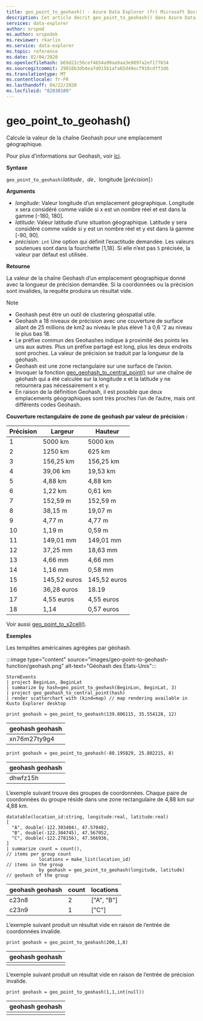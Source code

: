 ```yaml
---
title: geo_point_to_geohash() - Azure Data Explorer (fr) Microsoft Docs
description: Cet article décrit geo_point_to_geohash() dans Azure Data Explorer.
services: data-explorer
author: orspod
ms.author: orspodek
ms.reviewer: rkarlin
ms.service: data-explorer
ms.topic: reference
ms.date: 02/04/2020
ms.openlocfilehash: b69d22c56cef4b54a99aa9aa3e9897a2ef177834
ms.sourcegitcommit: 29018b3db4ea7d015b1afa65d49ecf918cdff3d6
ms.translationtype: MT
ms.contentlocale: fr-FR
ms.lasthandoff: 04/22/2020
ms.locfileid: "82030109"
---
```

# <a name="geo_point_to_geohash"></a>geo_point_to_geohash()

Calcule la valeur de la chaîne Geohash pour une emplacement géographique.

Pour plus d’informations sur Geohash, voir [ici](https://en.wikipedia.org/wiki/Geohash).  

**Syntaxe**

`geo_point_to_geohash(`*latitude*`, `*de*`, `longitude [*précision*]`)`

**Arguments**

* *longitude*: Valeur longitude d’un emplacement géographique. Longitude x sera considéré comme valide si x est un nombre réel et est dans la gamme [-180, 180]. 
* *latitude*: Valeur latitude d’une situation géographique. Latitude y sera considéré comme valide si y est un nombre réel et y est dans la gamme [-90, 90]. 
* *précision*: `int` Une option qui définit l’exactitude demandée. Les valeurs soutenues sont dans la fourchette [1,18]. Si elle n’est pas `5` précisée, la valeur par défaut est utilisée.

**Retourne**

La valeur de la chaîne Geohash d’un emplacement géographique donné avec la longueur de précision demandée. Si la coordonnées ou la précision sont invalides, la requête produira un résultat vide.

> [!NOTE]
>
> * Geohash peut être un outil de clustering géospatial utile.
> * Geohash a 18 niveaux de précision avec une couverture de surface allant de 25 millions de km2 au niveau le plus élevé 1 à 0,6 '2 au niveau le plus bas 18.
> * Le préfixe commun des Geohashes indique à proximité des points les uns aux autres. Plus un préfixe partagé est long, plus les deux endroits sont proches. La valeur de précision se traduit par la longueur de la géohash.
> * Geohash est une zone rectangulaire sur une surface de l’avion.
> * Invoquer la fonction [geo_geohash_to_central_point()](geo-geohash-to-central-point-function.md) sur une chaîne de géohash qui a été calculée sur la longitude x et la latitude y ne retournera pas nécessairement x et y.
> * En raison de la définition Geohash, il est possible que deux emplacements géographiques sont très proches l’un de l’autre, mais ont différents codes Geohash.

**Couverture rectangulaire de zone de geohash par valeur de précision :**

| Précision | Largeur     | Hauteur    |
|----------|-----------|-----------|
| 1        | 5000 km   | 5000 km   |
| 2        | 1250 km   | 625 km    |
| 3        | 156,25 km | 156,25 km |
| 4        | 39,06 km  | 19,53 km  |
| 5        | 4,88 km   | 4,88 km   |
| 6        | 1,22 km   | 0,61 km   |
| 7        | 152,59 m  | 152,59 m  |
| 8        | 38,15 m   | 19,07 m   |
| 9        | 4,77 m    | 4,77 m    |
| 10       | 1,19 m    | 0,59 m    |
| 11       | 149,01 mm | 149,01 mm |
| 12       | 37,25 mm  | 18,63 mm  |
| 13       | 4,66 mm   | 4,66 mm   |
| 14       | 1,16 mm   | 0,58 mm   |
| 15       | 145,52 euros  | 145,52 euros  |
| 16       | 36,28 euros   | 18.19   |
| 17       | 4,55 euros    | 4,55 euros    |
| 18       | 1,14    | 0,57 euros    |

Voir aussi [geo_point_to_s2cell()](geo-point-to-s2cell-function.md).

**Exemples**

Les tempêtes américaines agrégées par géohash.

:::image type="content" source="images/geo-point-to-geohash-function/geohash.png" alt-text="Géohash des États-Unis":::

```kusto
StormEvents
| project BeginLon, BeginLat
| summarize by hash=geo_point_to_geohash(BeginLon, BeginLat, 3)
| project geo_geohash_to_central_point(hash)
| render scatterchart with (kind=map) // map rendering available in Kusto Explorer desktop
```

```kusto
print geohash = geo_point_to_geohash(139.806115, 35.554128, 12)  
```

| geohash geohash      |
|--------------|
| xn76m27ty9g4 |

```kusto
print geohash = geo_point_to_geohash(-80.195829, 25.802215, 8)
```

|geohash geohash|
|---|
|dhwfz15h|

L’exemple suivant trouve des groupes de coordonnées. Chaque paire de coordonnées du groupe réside dans une zone rectangulaire de 4,88 km sur 4,88 km.
```kusto
datatable(location_id:string, longitude:real, latitude:real)
[
  "A", double(-122.303404), 47.570482,
  "B", double(-122.304745), 47.567052,
  "C", double(-122.278156), 47.566936,
]
| summarize count = count(),                                          // items per group count
            locations = make_list(location_id)                        // items in the group
            by geohash = geo_point_to_geohash(longitude, latitude)    // geohash of the group
```

| geohash geohash | count | locations  |
|---------|-------|------------|
| c23n8   | 2     | ["A", "B"] |
| c23n9   | 1     | ["C"]      |

L’exemple suivant produit un résultat vide en raison de l’entrée de coordonnées invalide.
```kusto
print geohash = geo_point_to_geohash(200,1,8)
```

| geohash geohash |
|---------|
|         |

L’exemple suivant produit un résultat vide en raison de l’entrée de précision invalide.
```kusto
print geohash = geo_point_to_geohash(1,1,int(null))
```

| geohash geohash |
|---------|
|         |